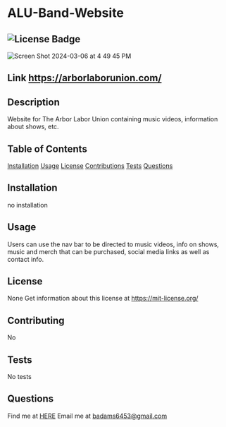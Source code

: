 
# ALU-Band-Website
## ![License Badge](https://shields.io/badge/license-None-green) 
![Screen Shot 2024-03-06 at 4 49 45 PM](https://github.com/BrainAtoms/ALU-Band-Website/assets/61917285/22d3f1d9-9c4e-4868-b228-42f5f12cd8c8)
## Link https://arborlaborunion.com/
## Description 
Website for The Arbor Labor Union containing music videos, information about shows, etc.
## Table of Contents 
[Installation](#installation) 
[Usage](#usage) 
[License](#license) 
[Contributions](#contributions) 
[Tests](#tests) 
[Questions](#questions) 
## Installation 
no installation 
## Usage 
Users can use the nav bar to be directed to music videos, info on shows, music and merch that can be purchased, social media links as well as contact info. 
## License 
None 
Get information about this license at https://mit-license.org/ 
## Contributing 
No 
## Tests
No tests 
## Questions 
Find me at [HERE](http://github.com/BrainAtoms) 
Email me at badams6453@gmail.com
